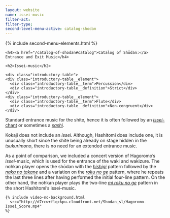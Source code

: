 ```yaml
---
layout: website
name: issei-music
filter-act:
filter-type:
second-level-menu-active: catalog-shodan
---
```


{% include second-menu-elements.html %}

<main class="page-content">
  <div class="text-container">

    <h4><a href="/catalog-of-shodan#catalog">Catalog of Shōdan:</a> Entrance and Exit Music</h4>

    <h2>Issei-music</h2>

    <div class="introductory-table">
    <div class="introductory-table__element">
      <div class="introductory-table__term">Percussion</div>
      <div class="introductory-table__definition">Strict</div>
    </div>
    <div class="introductory-table__element">
      <div class="introductory-table__term">Flute</div>
      <div class="introductory-table__definition">Non-congruent</div>
    </div>
  </div>

  <p>Standard entrance music for the shite, hence it is often followed by an <a href="/catalog-of-shodan/issei-chant"><em>issei</em>-chant</a> or sometimes a <a href="/catalog-of-shodan/sashi"><em>sashi</em></a>.
  </p>
  <p>Kokaji does not include an <em>issei</em>. Although, Hashitomi does include one, it is unusually short since the shite being already on stage hidden in the <em>tsukurimono</em>, there is no need for an extended entrance music.
</p>
  <p>As a point of comparison, we included a concert version of Hagoromo’s <em>issei</em>-music, which is used for the entrance of the waki and wakizure. The nohkan player opens the shōdan with the <a href="/music/nohkan/Hishigi"><em>hishigi</em></a> pattern followed by the <a href="/music/nohkan/Nakanotakane"><em>naka no takane</em></a> and a variation on the <a href="/music/nohkan/Rokunoge"><em>roku no ge</em></a> pattern, where he repeats the last three lines after having performed the initial four-line pattern.
  On the other hand, the nohkan player plays the two-line  <a href="/music/nohkan/Mirokunoge"><em>mi roku no ge</em></a> pattern in the short Hashitomi’s issei-music.
</p>
    </div>

    {% include video-no-background.html
      src="http://d7rcwrflqckpu.cloudfront.net/Shodan_sl/Hagoromo-Issei_Score.mp4"
    %}

</main>
